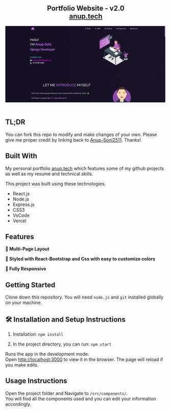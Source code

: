 <h2 align="center">
  Portfolio Website - v2.0<br/>
  <a href="https://anup.vercel.app/" target="_blank">anup.tech</a>
</h2>
<div align="center">
  <img alt="Demo" src="./Images/readme.png" />
</div>

<br/>



## TL;DR

You can fork this repo to modify and make changes of your own. Please give me proper credit by linking back to [Anup-Soni2511](https://github.com/Anup-Soni2511/portfolio). Thanks!

## Built With

My personal portfolio <a href="https://anup.vercel.app/" target="_blank">anup.tech</a> which features some of my github projects as well as my resume and technical skills.<br/>

This project was built using these technologies.

- React.js
- Node.js
- Express.js
- CSS3
- VsCode
- Vercel

## Features

**📖 Multi-Page Layout**

**🎨 Styled with React-Bootstrap and Css with easy to customize colors**

**📱 Fully Responsive**

## Getting Started

Clone down this repository. You will need `node.js` and `git` installed globally on your machine.

## 🛠 Installation and Setup Instructions

1. Installation: `npm install`

2. In the project directory, you can run: `npm start`

Runs the app in the development mode.\
Open [http://localhost:3000](http://localhost:3000) to view it in the browser.
The page will reload if you make edits.

## Usage Instructions

Open the project folder and Navigate to `/src/components/`. <br/>
You will find all the components used and you can edit your information accordingly.

